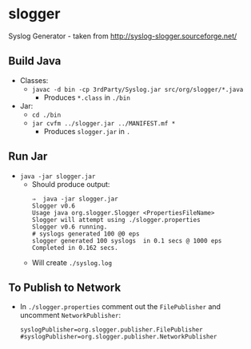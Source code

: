 # slogger
Syslog Generator - taken from http://syslog-slogger.sourceforge.net/

## Build Java
- Classes:
  - `javac -d bin -cp 3rdParty/Syslog.jar src/org/slogger/*.java`
    - Produces `*.class` in `./bin`
- Jar:
  - `cd ./bin`
  - `jar cvfm ../slogger.jar ../MANIFEST.mf *`
    - Produces `slogger.jar` in `.`

## Run Jar
- `java -jar slogger.jar`
  - Should produce output:
    ```
    ⇒  java -jar slogger.jar
    Slogger v0.6
    Usage java org.slogger.Slogger <PropertiesFileName>
    Slogger will attempt using ./slogger.properties
    Slogger v0.6 running.
    # syslogs generated 100 @0 eps
    slogger generated 100 syslogs  in 0.1 secs @ 1000 eps
    Completed in 0.162 secs.
    ```
  - Will create `./syslog.log`

## To Publish to Network
- In `./slogger.properties` comment out the `FilePublisher` and uncomment
`NetworkPublisher`:
  ```
  syslogPublisher=org.slogger.publisher.FilePublisher
  #syslogPublisher=org.slogger.publisher.NetworkPublisher
  ```
